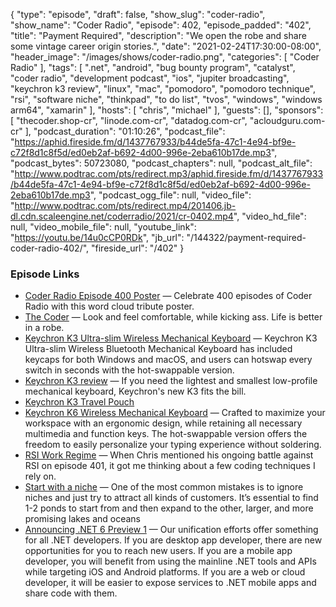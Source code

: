 {
  "type": "episode",
  "draft": false,
  "show_slug": "coder-radio",
  "show_name": "Coder Radio",
  "episode": 402,
  "episode_padded": "402",
  "title": "Payment Required",
  "description": "We open the robe and share some vintage career origin stories.",
  "date": "2021-02-24T17:30:00-08:00",
  "header_image": "/images/shows/coder-radio.png",
  "categories": [
    "Coder Radio"
  ],
  "tags": [
    ".net",
    "android",
    "bug bounty program",
    "catalyst",
    "coder radio",
    "development podcast",
    "ios",
    "jupiter broadcasting",
    "keychron k3 review",
    "linux",
    "mac",
    "pomodoro",
    "pomodoro technique",
    "rsi",
    "software niche",
    "thinkpad",
    "to do list",
    "tvos",
    "windows",
    "windows arm64",
    "xamarin"
  ],
  "hosts": [
    "chris",
    "michael"
  ],
  "guests": [],
  "sponsors": [
    "thecoder.shop-cr",
    "linode.com-cr",
    "datadog.com-cr",
    "acloudguru.com-cr"
  ],
  "podcast_duration": "01:10:26",
  "podcast_file": "https://aphid.fireside.fm/d/1437767933/b44de5fa-47c1-4e94-bf9e-c72f8d1c8f5d/ed0eb2af-b692-4d00-996e-2eba610b17de.mp3",
  "podcast_bytes": 50723080,
  "podcast_chapters": null,
  "podcast_alt_file": "http://www.podtrac.com/pts/redirect.mp3/aphid.fireside.fm/d/1437767933/b44de5fa-47c1-4e94-bf9e-c72f8d1c8f5d/ed0eb2af-b692-4d00-996e-2eba610b17de.mp3",
  "podcast_ogg_file": null,
  "video_file": "http://www.podtrac.com/pts/redirect.mp4/201406.jb-dl.cdn.scaleengine.net/coderradio/2021/cr-0402.mp4",
  "video_hd_file": null,
  "video_mobile_file": null,
  "youtube_link": "https://youtu.be/14u0cCP0RDk",
  "jb_url": "/144322/payment-required-coder-radio-402/",
  "fireside_url": "/402"
}


### Episode Links

  * [Coder Radio Episode 400 Poster](https://teespring.com/coder-400?pid=624&cid=102511 "Coder Radio Episode 400 Poster") — Celebrate 400 episodes of Coder Radio with this word cloud tribute poster.
  * [The Coder](https://jupitercolony.bigcartel.com/product/the-coder "The Coder") — Look and feel comfortable, while kicking ass. Life is better in a robe.
  * [Keychron K3 Ultra-slim Wireless Mechanical Keyboard](https://www.keychron.com/products/keychron-k3-wireless-mechanical-keyboard?variant=32220198928473 "Keychron K3 Ultra-slim Wireless Mechanical Keyboard") — Keychron K3 Ultra-slim Wireless Bluetooth Mechanical Keyboard has included keycaps for both Windows and macOS, and users can hotswap every switch in seconds with the hot-swappable version. 
  * [Keychron K3 review](https://www.imore.com/keychron-k3-review "Keychron K3 review") — If you need the lightest and smallest low-profile mechanical keyboard, Keychron's new K3 fits the bill.
  * [Keychron K3 Travel Pouch](https://www.keychron.com/products/keychron-k3-travel-pouch "Keychron K3 Travel Pouch")
  * [Keychron K6 Wireless Mechanical Keyboard](https://www.keychron.com/products/keychron-k6-wireless-mechanical-keyboard "Keychron K6 Wireless Mechanical Keyboard") — Crafted to maximize your workspace with an ergonomic design, while retaining all necessary multimedia and function keys. The hot-swappable version offers the freedom to easily personalize your typing experience without soldering.
  * [RSI Work Regime](https://slexy.org/view/s20eeW1pMS "RSI Work Regime") — When Chris mentioned his ongoing battle against RSI on episode 401, it got me thinking about a few coding techniques I rely on.
  * [Start with a niche](https://fibery.io/blog/start-with-a-niche/ "Start with a niche") — One of the most common mistakes is to ignore niches and just try to attract all kinds of customers. It’s essential to find 1-2 ponds to start from and then expand to the other, larger, and more promising lakes and oceans
  * [Announcing .NET 6 Preview 1](https://devblogs.microsoft.com/dotnet/announcing-net-6-preview-1/ "Announcing .NET 6 Preview 1") — Our unification efforts offer something for all .NET developers. If you are desktop app developer, there are new opportunities for you to reach new users. If you are a mobile app developer, you will benefit from using the mainline .NET tools and APIs while targeting iOS and Android platforms. If you are a web or cloud developer, it will be easier to expose services to .NET mobile apps and share code with them.


